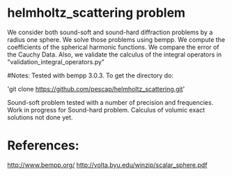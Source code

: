# helmholtz_scattering problem
We consider both sound-soft and sound-hard diffraction problems by a radius one sphere.
We solve those problems using bempp.
We compute the coefficients of the spherical harmonic functions.
We compare the error of the Cauchy Data.
Also, we validate the calculus of the integral operators in "validation_integral_operators.py"

#Notes:
Tested with bempp 3.0.3.
To get the directory do: 

'git clone https://github.com/pescap/helmholtz_scattering.git'

Sound-soft problem tested with a number of precision and frequencies.
Work in progress for Sound-hard problem.
Calculus of volumic exact solutions not done yet.

# References:

http://www.bempp.org/
http://volta.byu.edu/winzip/scalar_sphere.pdf
